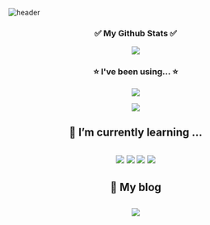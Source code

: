 ![header](https://capsule-render.vercel.app/api?type=waving&color=0:91c591,100:389738&height=380&section=header&text=Welcome!&fontSize=80)


<h3 align="center">✅ My Github Stats ✅</h3>
<p align="center">
<img align="center" src = "https://github-readme-stats.vercel.app/api?username=dohyeons&show_icons=true&theme=radical">
</p>
<h3 align="center">⭐ I've been using... ⭐</h3>
<p align="center">
 <img align="center" src="https://github-readme-stats.vercel.app/api/top-langs/?username=dohyeons&layout=compact&show_icons=ture&show_owner=ture&hide_title=ture&theme=nord" />
</p>

<p align="center">
 <img align="center" src="http://mazassumnida.wtf/api/v2/generate_badge?boj=dhs0603" />
</p>
<!-- [![Top Langs](https://github-readme-stats.vercel.app/api/top-langs/?username=anuraghazra&layout=compact)](https://github.com/anuraghazra/github-readme-stats) -->
<!-- [![Solved.ac Profile](http://mazassumnida.wtf/api/v2/generate_badge?boj=dhs0603)](https://solved.ac/dhs0603/) -->

<h2 align ="center">🌱 I’m currently learning ... <h2>
<div align="center">
    <img src="https://img.shields.io/badge/HTML-orange?style=flat&logo=HTML5&logoColor=white"/>
    <img src="https://img.shields.io/badge/Javascript-yellow?style=flat&logo=JavaScript&logoColor=white"/>
    <img src="https://img.shields.io/badge/CSS3-blue?&style=flat&logo=css3&logoColor=white"/>
    <img src="https://img.shields.io/badge/React-61DAFB?style=flat&logo=React&logoColor=white"/>
</div>


<h2 align ="center">🌱 My blog <h2>
  
  <p  align ="center">
    <a href="https://velog.io/@ddhhss0603">
     <img  align ="center"  src="https://img.shields.io/badge/Velog-green?style=flat&logo=Velog&logoColor=white" />
    </a>
</p>
